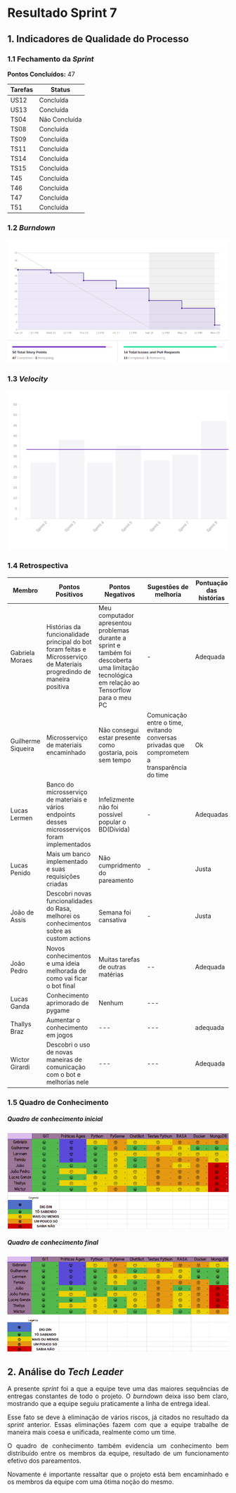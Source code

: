 # Resultado Sprint 7

## 1. Indicadores de Qualidade do Processo

### 1.1 Fechamento da _Sprint_

**Pontos Concluídos:** 47

|Tarefas | Status|
|--|--|
| US12 | Concluída |
| US13 | Concluída |
| TS04 | Não Concluída |
| TS08 | Concluída |
| TS09 | Concluída |
| TS11 | Concluída |
| TS14 | Concluída |
| TS15 | Concluída |
| T45 | Concluída |
| T46 | Concluída |
| T47 | Concluída |
| T51 | Concluída |


### 1.2 _Burndown_

![](./imagens/burndown-sprint8.png)

### 1.3 _Velocity_

![](./imagens/velocity-sprint8.png)


### 1.4 Retrospectiva

|Membro|Pontos Positivos|Pontos Negativos|Sugestões de melhoria| Pontuação das histórias |
|---|------|-----|---|---|
|Gabriela Moraes| Histórias da funcionalidade principal do bot foram feitas e Microsserviço de Materiais progredindo de maneira positiva| Meu computador apresentou problemas durante a sprint e também foi descoberta uma limitação tecnológica em relação ao Tensorflow para o meu PC| - |Adequada
|Guilherme Siqueira|Microsserviço de materiais encaminhado | Não consegui estar presente como gostaria, pois sem tempo | Comunicação entre o time, evitando conversas privadas que comprometem a transparência do time | Ok
|Lucas Lermen| Banco do microsserviço de materiais e vários endpoints desses microsserviços foram implementados | Infelizmente não foi possível popular o BD(Dívida) | - | Adequadas |
|Lucas Penido| Mais um banco implementado e suas requisições criadas | Não cumpridmento do pareamento | - | Justa |
|João de Assis|Descobri novas funcionalidades do Rasa, melhorei os conhecimentos sobre as custom actions |Semana foi cansativa |- |Justa
|João Pedro|Novos conhecimentos e uma ideia melhorada de como vai ficar o bot final|Muitas tarefas de outras matérias|--|Adequada|
|Lucas Ganda| Conhecimento aprimorado de pygame| Nenhum |--- | |
|Thallys Braz|Aumentar o conhecimento em jogos|---|---|adequada
|Wictor Girardi|Descobri o uso de novas maneiras de comunicação com o bot e melhorias nele|---|---|Adequada


### 1.5 Quadro de Conhecimento

##### Quadro de conhecimento inicial

![](./imagens/quadroconhecimento-sprint7.png)

##### Quadro de conhecimento final

![](./imagens/quadroconhecimento-sprint8.png)

## 2. Análise do _Tech Leader_

<p align = "justify">A presente <i>sprint</i> foi a que a equipe teve uma das maiores sequências de entregas constantes de todo o projeto. O <i>burndown</i> deixa isso bem claro, mostrando que a equipe seguiu praticamente a linha de entrega ideal.</p>

<p align = "justify">Esse fato se deve à eliminação de vários riscos, já citados no resultado da <i>sprint</i> anterior. Essas eliminações fazem com que a equipe trabalhe de maneira mais coesa e unificada, realmente como um time.</p>

<p align = "justify"> O quadro de conhecimento também evidencia um conhecimento bem distribuído entre os membros da equipe, resultado de um funcionamento efetivo dos pareamentos.</p>

<p align = "justify"> Novamente é importante ressaltar que o projeto está bem encaminhado e os membros da equipe com uma ótima noção do mesmo.</p>